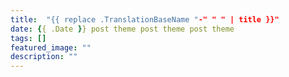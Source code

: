 ```yaml
---
title:  "{{ replace .TranslationBaseName "-" " " | title }}"
date: {{ .Date }} post theme post theme post theme
tags: []
featured_image: ""
description: ""
---
```

